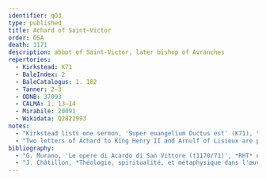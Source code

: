 ```yaml
---
identifier: qO3
type: published
title: Achard of Saint-Victor
order: OSA
death: 1171
description: abbot of Saint-Victor, later bishop of Avranches
repertories:
  - Kirkstead: K71
  - BaleIndex: 2
  - BaleCatalogus: 1. 182
  - Tanner: 2–3
  - ODNB: 37093
  - CALMA: 1. 13–14
  - Mirabile: 20091
  - Wikidata: Q2822993
notes:
  - "Kirkstead lists one sermon, 'Super euangelium Ductus est' (K71), to which Bale, *Index*, 2, gave the title 'de Christi tentatione'."
  - "Two letters of Achard to King Henry II and Arnulf of Lisieux are preserved in one of the contemporary letter-collections from Saint-Victor (*PL* 196. 1381–2; G. Teske, *Die Briefsammlungen des 12. Jahrhunderts in St. Viktor* (Bonn 1993), ???)."
bibliography:
  - "G. Murano, 'Le opere di Acardo di San Vittore (†1170/71)', *RHT* new ser. 5 (2010), 159–73."
  - "J. Châtillon, *Théologie, spiritualité, et métaphysique dans l'œuvre d'Achard de Saint-Victor. Études d'histoire doctrinale précédées d'un essai sur la vie et l'oeuvre d'Achard* (Paris 1969)."
---
```

